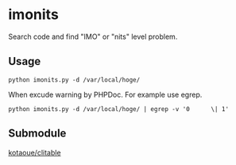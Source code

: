 # imonits
Search code and find "IMO" or "nits" level problem.

## Usage
```
python imonits.py -d /var/local/hoge/
```

When excude warning by PHPDoc. For example use egrep.
```
python imonits.py -d /var/local/hoge/ | egrep -v '0      \| 1' 
```

## Submodule
[kotaoue/clitable](https://github.com/kotaoue/clitable)